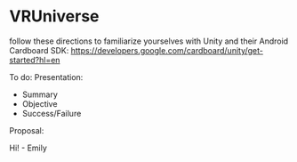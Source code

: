 # VRUniverse

follow these directions to familiarize yourselves with Unity and their Android Cardboard SDK:
https://developers.google.com/cardboard/unity/get-started?hl=en

To do:
Presentation:
* Summary
* Objective
* Success/Failure

Proposal:


Hi! - Emily